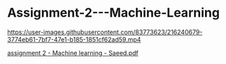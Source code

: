 # Assignment-2---Machine-Learning

https://user-images.githubusercontent.com/83773623/216240679-3774eb61-7bf7-47e1-b185-1851cf62ad59.mp4

[assignment 2 - Machine learning - Saeed.pdf](https://github.com/saeedstar07/Assignment-2---Machine-Learning/files/10565509/assignment.2.-.Machine.learning.-.Saeed.pdf)
